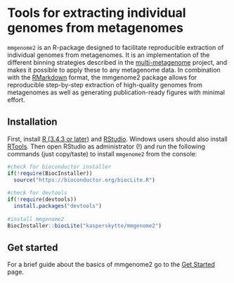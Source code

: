 # Tools for extracting individual genomes from metagenomes
`mmgenome2` is an R-package designed to facilitate reproducible extraction of individual genomes from metagenomes. It is an implementation of the different binning strategies described in the [multi-metagenome](http://madsalbertsen.github.io/multi-metagenome/) project, and makes it possible to apply these to any metagenome data. In combination with the [RMarkdown](https://rmarkdown.rstudio.com/) format, the mmgenome2 package allows for reproducible step-by-step extraction of high-quality genomes from metagenomes as well as generating publication-ready figures with minimal effort. 

## Installation
First, install [R (3.4.3 or later)](https://mirrors.dotsrc.org/cran/) and [RStudio](https://www.rstudio.com/products/rstudio/download/#download). Windows users should also install [RTools](https://mirrors.dotsrc.org/cran/bin/windows/Rtools/). Then open RStudio as administrator (!) and run the following commands (just copy/taste) to install `mmgenome2` from the console:

```r
#check for bioconductor installer
if(!require(BiocInstaller)) 
  source("https://bioconductor.org/biocLite.R")
  
#check for devtools
if(!require(devtools))
  install.packages("devtools")
  
#install mmgenome2
BiocInstaller::biocLite("kasperskytte/mmgenome2")
```

## Get started
For a brief guide about the basics of mmgenome2 go to the [Get Started](https://kasperskytte.github.io/mmgenome2/articles/ampvis2.html) page. 